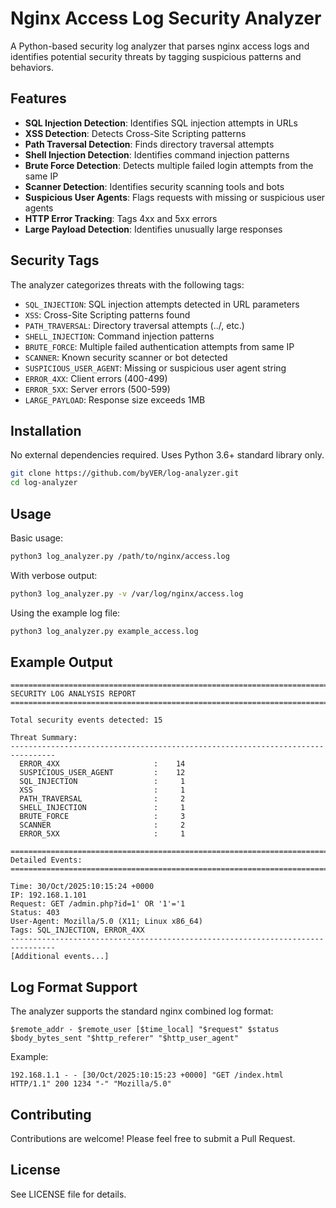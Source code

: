 # Nginx Access Log Security Analyzer

A Python-based security log analyzer that parses nginx access logs and identifies potential security threats by tagging suspicious patterns and behaviors.

## Features

- **SQL Injection Detection**: Identifies SQL injection attempts in URLs
- **XSS Detection**: Detects Cross-Site Scripting patterns
- **Path Traversal Detection**: Finds directory traversal attempts
- **Shell Injection Detection**: Identifies command injection patterns
- **Brute Force Detection**: Detects multiple failed login attempts from the same IP
- **Scanner Detection**: Identifies security scanning tools and bots
- **Suspicious User Agents**: Flags requests with missing or suspicious user agents
- **HTTP Error Tracking**: Tags 4xx and 5xx errors
- **Large Payload Detection**: Identifies unusually large responses

## Security Tags

The analyzer categorizes threats with the following tags:

- `SQL_INJECTION`: SQL injection attempts detected in URL parameters
- `XSS`: Cross-Site Scripting patterns found
- `PATH_TRAVERSAL`: Directory traversal attempts (../, etc.)
- `SHELL_INJECTION`: Command injection patterns
- `BRUTE_FORCE`: Multiple failed authentication attempts from same IP
- `SCANNER`: Known security scanner or bot detected
- `SUSPICIOUS_USER_AGENT`: Missing or suspicious user agent string
- `ERROR_4XX`: Client errors (400-499)
- `ERROR_5XX`: Server errors (500-599)
- `LARGE_PAYLOAD`: Response size exceeds 1MB

## Installation

No external dependencies required. Uses Python 3.6+ standard library only.

```bash
git clone https://github.com/byVER/log-analyzer.git
cd log-analyzer
```

## Usage

Basic usage:

```bash
python3 log_analyzer.py /path/to/nginx/access.log
```

With verbose output:

```bash
python3 log_analyzer.py -v /var/log/nginx/access.log
```

Using the example log file:

```bash
python3 log_analyzer.py example_access.log
```

## Example Output

```
================================================================================
SECURITY LOG ANALYSIS REPORT
================================================================================

Total security events detected: 15

Threat Summary:
--------------------------------------------------------------------------------
  ERROR_4XX                     :    14
  SUSPICIOUS_USER_AGENT         :    12
  SQL_INJECTION                 :     1
  XSS                           :     1
  PATH_TRAVERSAL                :     2
  SHELL_INJECTION               :     1
  BRUTE_FORCE                   :     3
  SCANNER                       :     2
  ERROR_5XX                     :     1

================================================================================
Detailed Events:
================================================================================

Time: 30/Oct/2025:10:15:24 +0000
IP: 192.168.1.101
Request: GET /admin.php?id=1' OR '1'='1
Status: 403
User-Agent: Mozilla/5.0 (X11; Linux x86_64)
Tags: SQL_INJECTION, ERROR_4XX
--------------------------------------------------------------------------------
[Additional events...]
```

## Log Format Support

The analyzer supports the standard nginx combined log format:

```
$remote_addr - $remote_user [$time_local] "$request" $status $body_bytes_sent "$http_referer" "$http_user_agent"
```

Example:
```
192.168.1.1 - - [30/Oct/2025:10:15:23 +0000] "GET /index.html HTTP/1.1" 200 1234 "-" "Mozilla/5.0"
```

## Contributing

Contributions are welcome! Please feel free to submit a Pull Request.

## License

See LICENSE file for details.